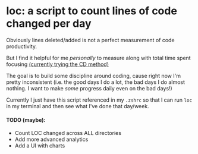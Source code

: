 # loc: a script to count lines of code changed per day

Obviously lines deleted/added is not a perfect measurement of code productivity. 

But I find it helpful for me *personally* to measure along with total time spent focusing [(currently trying the CD method)](https://bookofhook.blogspot.com/2013/03/smart-guy-productivity-pitfalls.html)

The goal is to build some discipline around coding, cause right now I'm pretty inconsistent (i.e. the good days I do a lot, the bad days I do almost nothing. I want to make *some* progress daily even on the bad days!)

Currently I just have this script referenced in my `.zshrc` so that I can run `loc` in my terminal and then see what I've done that day/week.

#### TODO (maybe):
- Count LOC changed across ALL directories
- Add more advanced analytics
- Add a UI with charts